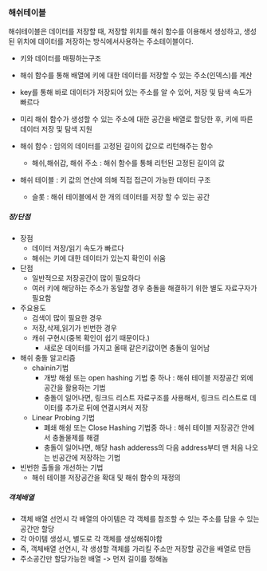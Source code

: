 
### 해쉬테이블

해쉬테이블은 데이터를 저장할 때, 저장할 위치를 해쉬 함수를 이용해서 생성하고, 생성된 위치에 데이터를 저장하는 방식에서사용하는 주소테이블이다.

- 키와 데이터를 매핑하는구조
- 해쉬 함수를 통해 배열에 키에 대한 데이터를 저장할 수 있는 주소(인덱스)를 계산
- key를 통해 바로 데이터가 저장되어 있는 주소를 알 수 있어, 저장 및 탐색 속도가 빠르다
- 미리 해쉬 함수가 생성할 수 있는 주소에 대한 공간을 배열로 할당한 후, 키에 따른 데이터 저장 및 탐색 지원

- 해쉬 함수 : 임의의 데이터를 고정된 길이의 값으로 리턴해주는 함수
  - 해쉬,해쉬갑, 해쉬 주소 : 해쉬 함수를 통해 리턴된 고정된 길이의 값
- 해쉬 테이블 : 키 값의 연산에 의해 직접 접근이 가능한 데이터 구조
  - 슬롯 : 해쉬 테이블에서 한 개의 데이터를 저장 할 수 있는 공간

##### 장/단점

- 장점
  - 데이터 저장/읽기 속도가 빠르다
  - 해쉬는 키에 대한 데이터가 있는지 확인이 쉬움
- 단점
  - 일반적으로 저장공간이 많이 필요하다
  - 여러 키에 해당하는 주소가 동일할 경우 충돌을 해결하기 위한 별도 자료구자가 필요함
- 주요용도
  - 검색이 많이 필요한 경우
  - 저장,삭제,읽기가 빈번한 경우
  - 캐쉬 구현시(중복 확인이 쉽기 때문이다.)
    - 새로운 데이터를 가지고 올때 같은키값이면 충돌이 일어남
- 해쉬 충돌 알고리즘
  - chainin기법
    - 개방 해슁 또는 open hashing 기법 중 하나 : 해쉬 테이블 저장공간 외에 공간을 활용하는 기법
    - 충돌이 일어나면, 링크드 리스트 자료구조를 사용해서, 링크드 리스트로 데이터를 추가로 뒤에 연결시켜서 저장
  - Linear Probing 기법
    - 폐쇄 해슁 또는 Close Hashing 기법중 하나 : 해쉬 테이블 저장공간 안에서 충돌물제를 해결
    - 충돌이 일어나면, 해당 hash adderess의 다음 address부터 맨 처음 나오는 빈공간에 저장하는 기법
- 빈번한 출돌을 개선하는 기법
  - 해쉬 테이블 저장공간을 확대 및 해쉬 함수의 재정의

##### 객체배열

- 객체 배열 선언시 각 배열의 아이템은 각 객체를 참조할 수 있는 주소를 담을 수 있는 공간만 할당
- 각 아이템 생성시, 별도로 각 객체를 생성해줘야함
- 즉, 객체배열 선언시, 각 생성할 객체를 가리킬 주소만 저장할 공간을 배열로 만듬
- 주소공간만 할당가능한 배열 -> 먼저 길이를 정해놈